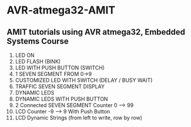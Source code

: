 # AVR-atmega32-AMIT
## AMIT tutorials using AVR atmega32, Embedded Systems Course
1. LED ON
2. LED FLASH (BINK)
3. LED WITH PUSH BUTTON (SWITCH)
4. 1 SEVEN SEGMENT FROM 0->9
5. CUSTOMIZED LED WITH SWITCH (DELAY / BUSY WAIT)
6. TRAFFIC SEVEN SEGMENT DISPLAY
7. DYNAMIC LEDS
8. DYNAMIC LEDS WITH PUSH BUTTON
9. 2 Connected SEVEN SEGMENT Counter 0 --> 99
10. LCD Counter -9 --> 9 With Push Button
11. LCD Dynamic Strings (from left to write, row by row)
